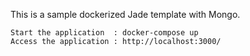 This is a sample dockerized Jade template with Mongo.

    Start the application  : docker-compose up
    Access the application : http://localhost:3000/
 